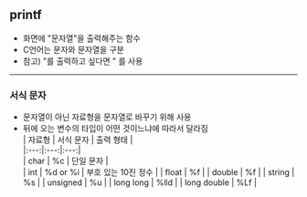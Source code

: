## printf
   - 화면에 "문자열"을 출력해주는 함수
   - C언어는 문자와 문자열을 구분
   - 참고) "를 출력하고 싶다면 \" 를 사용
---

### 서식 문자
   - 문자열이 아닌 자료형을 문자열로 바꾸기 위해 사용
   - 뒤에 오는 변수의 타입이 어떤 것이느냐에 따라서 달라짐   
   | 자료형 | 서식 문자 | 출력 형태 |   
   |:---:|:---:|:---:|   
   | char | %c | 단일 문자 |   
   | int | %d or %i | 부호 있는 10진 정수 |
   | float | %f |
   | double | %f |
   | string | %s |
   | unsigned | %u |
   | long long | %lld |
   | long double | %Lf |   
   
  
